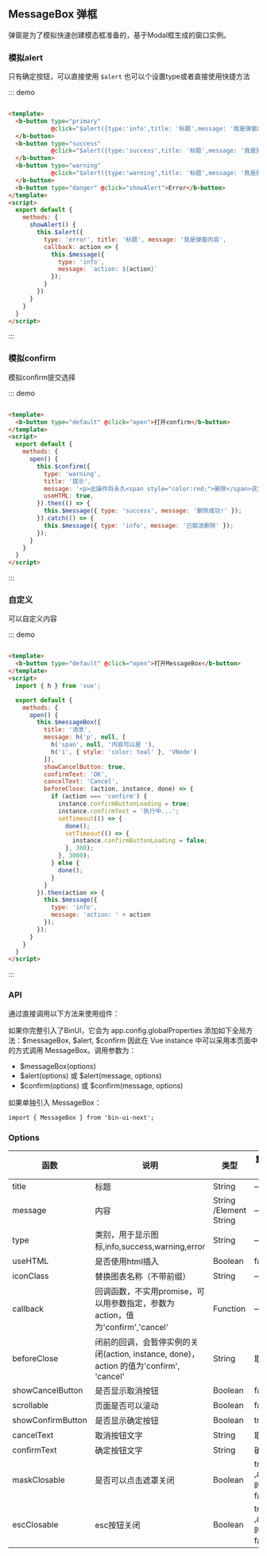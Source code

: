 ## MessageBox 弹框

<div class="global-anchor">
  <b-anchor :scroll-offset="100">
    <b-anchor-link href="#mo-ni-alert" title="模拟alert"></b-anchor-link>
    <b-anchor-link href="#mo-ni-confirm" title="模拟confirm"></b-anchor-link>
    <b-anchor-link href="#zi-ding-yi" title="自定义"></b-anchor-link>
    <b-anchor-link href="#api" title="API"></b-anchor-link>
    <b-anchor-link href="#options" title="Options"></b-anchor-link>
  </b-anchor>
</div>

弹窗是为了模拟快速创建模态框准备的，基于Modal框生成的窗口实例。

### 模拟alert

只有确定按钮，可以直接使用 `$alert` 也可以个设置type或者直接使用快捷方法

::: demo

```html

<template>
  <b-button type="primary"
            @click="$alert({type:'info',title: '标题',message: '我是弹窗内容',width:'500px'})">Info
  </b-button>
  <b-button type="success"
            @click="$alert({type:'success',title: '标题',message: '我是弹窗内容'})">Success
  </b-button>
  <b-button type="warning"
            @click="$alert({type:'warning',title: '标题',message: '我是弹窗内容'})">Warning
  </b-button>
  <b-button type="danger" @click="showAlert">Error</b-button>
</template>
<script>
  export default {
    methods: {
      showAlert() {
        this.$alert({
          type: 'error', title: '标题', message: '我是弹窗内容',
          callback: action => {
            this.$message({
              type: 'info',
              message: `action: ${action}`
            });
          }
        })
      }
    }
  }
</script>
```

:::

### 模拟confirm

模拟confirm提交选择

::: demo

```html

<template>
  <b-button type="default" @click="open">打开confirm</b-button>
</template>
<script>
  export default {
    methods: {
      open() {
        this.$confirm({
          type: 'warning',
          title: '提示',
          message: '<p>此操作将永久<span style="color:red;">删除</span>该文件, 是否继续?</p>',
          useHTML: true,
        }).then(() => {
          this.$message({ type: 'success', message: '删除成功!' });
        }).catch(() => {
          this.$message({ type: 'info', message: '已取消删除' });
        });
      }
    }
  }
</script>
```

:::

### 自定义

可以自定义内容

::: demo

```html

<template>
  <b-button type="default" @click="open">打开MessageBox</b-button>
</template>
<script>
  import { h } from 'vue';

  export default {
    methods: {
      open() {
        this.$messageBox({
          title: '消息',
          message: h('p', null, [
            h('span', null, '内容可以是 '),
            h('i', { style: 'color: teal' }, 'VNode')
          ]),
          showCancelButton: true,
          confirmText: 'OK',
          cancelText: 'Cancel',
          beforeClose: (action, instance, done) => {
            if (action === 'confirm') {
              instance.confirmButtonLoading = true;
              instance.confirmText = '执行中...';
              setTimeout(() => {
                done();
                setTimeout(() => {
                  instance.confirmButtonLoading = false;
                }, 300);
              }, 3000);
            } else {
              done();
            }
          }
        }).then(action => {
          this.$message({
            type: 'info',
            message: 'action: ' + action
          });
        });
      }
    }
  }
</script>
```

:::

### API

通过直接调用以下方法来使用组件：

如果你完整引入了BinUI，它会为 app.config.globalProperties 添加如下全局方法：$messageBox, $alert, $confirm 因此在 Vue instance 中可以采用本页面中的方式调用
MessageBox。调用参数为：

- $messageBox(options)
- $alert(options) 或 $alert(message, options)
- $confirm(options) 或 $confirm(message, options)

如果单独引入 MessageBox：

    import { MessageBox } from 'bin-ui-next';

### Options

| 函数      | 说明    |  类型      | 默认值      |
|---------- |-------- |---------- |---------|
| title     |  标题   | String  | —  |
| message  |  内容   | String /Element String  | —  |
| type  |  类别，用于显示图标,info,success,warning,error   | String   | —  |
| useHTML  |  是否使用html插入   | Boolean  | false  |
| iconClass  |  替换图表名称（不带前缀）   |  String  |  —   |
| callback  |  回调函数，不实用promise，可以用参数指定，参数为action，值为'confirm','cancel'   | Function  | —  |
| beforeClose  |  闭前的回调，会暂停实例的关闭(action, instance, done)，action 的值为'confirm', 'cancel'   | String  |取消  |
| showCancelButton  | 是否显示取消按钮   | Boolean  | false  |
| scrollable  |  页面是否可以滚动   | Boolean  | false  |
| showConfirmButton  |  是否显示确定按钮   |Boolean  | true  |
| cancelText  |  取消按钮文字 |String  | 取消  |
| confirmText  |  确定按钮文字 |String  | 确定  |
| maskClosable  |  是否可以点击遮罩关闭   |Boolean  | true ,alert时为false |
| escClosable  |  esc按钮关闭   |Boolean  | true ,alert时为false |
